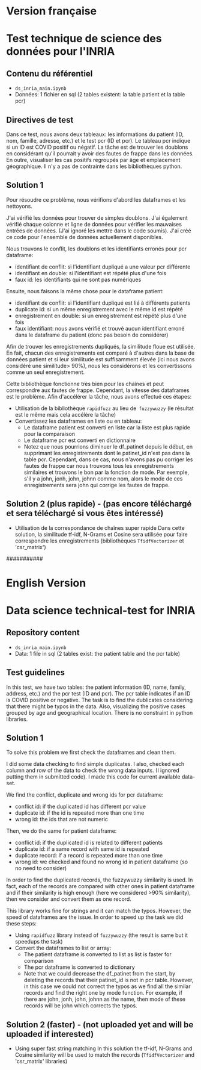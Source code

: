 # Version française

# Test technique de science des données pour l'INRIA

## Contenu du référentiel

* `ds_inria_main.ipynb`
* Données: 1 fichier en sql (2 tables existent: la table patient et la table pcr)


## Directives de test

Dans ce test, nous avons deux tableaux: les informations du patient (ID, nom, famille, adresse, etc.) et le test pcr (ID et pcr). Le tableau pcr indique si un ID est COVID positif ou négatif.
La tâche est de trouver les doublons en considérant qu'il pourrait y avoir des fautes de frappe dans les données. En outre, visualiser les cas positifs regroupés par âge et emplacement géographique.
Il n'y a pas de contrainte dans les bibliothèques python.

## Solution 1
Pour résoudre ce problème, nous vérifions d'abord les dataframes et les nettoyons.

J'ai vérifié les données pour trouver de simples doublons. J'ai également vérifié chaque colonne et ligne de données pour vérifier les mauvaises entrées de données. (J'ai ignoré les mettre dans le code soumis). J'ai créé ce code pour l'ensemble de données actuellement disponibles.

Nous trouvons le conflit, les doublons et les identifiants erronés pour pcr dataframe:
* identifiant de conflit: si l'identifiant dupliqué a une valeur pcr différente
* identifiant en double: si l'identifiant est répété plus d'une fois
* faux id: les identifiants qui ne sont pas numériques

Ensuite, nous faisons la même chose pour le dataframe patient:
* identifiant de conflit: si l'identifiant dupliqué est lié à différents patients
* duplicate id: si un même enregistrement avec le même id est répété
* enregistrement en double: si un enregistrement est répété plus d'une fois
* faux identifiant: nous avons vérifié et trouvé aucun identifiant erroné dans le dataframe du patient (donc pas besoin de considérer)

Afin de trouver les enregistrements dupliqués, la similitude floue est utilisée. En fait, chacun des enregistrements est comparé à d'autres dans la base de données patient et si leur similitude est suffisamment élevée (ici nous avons considéré une similitude> 90%), nous les considérons et les convertissons comme un seul enregistrement.

Cette bibliothèque fonctionne très bien pour les chaînes et peut correspondre aux fautes de frappe. Cependant, la vitesse des dataframes est le problème. Afin d'accélérer la tâche, nous avons effectué ces étapes:
* Utilisation de la bibliothèque `rapidfuzz` au lieu de` fuzzywuzzy` (le résultat est le même mais cela accélère la tâche)
* Convertissez les dataframes en liste ou en tableau:
  * Le dataframe patient est converti en liste car la liste est plus rapide pour la comparaison
  * Le dataframe pcr est converti en dictionnaire
  * Notez que nous pourrions diminuer le df_patinet depuis le début, en supprimant les enregistrements dont le patinet_id n'est pas dans la table pcr. Cependant, dans ce cas, nous n'avons pas pu corriger les fautes de frappe car nous trouvons tous les enregistrements similaires et trouvons le bon par la fonction de mode. Par exemple, s'il y a john, jonh, john, johnn comme nom, alors le mode de ces enregistrements sera john qui corrige les fautes de frappe.

## Solution 2 (plus rapide) - (pas encore téléchargé et sera téléchargé si vous êtes intéressé)
* Utilisation de la correspondance de chaînes super rapide
Dans cette solution, la similitude tf-idf, N-Grams et Cosine sera utilisée pour faire correspondre les enregistrements (bibliothèques `TfidfVectorizer` et 'csr_matrix')

###########

# English Version
# Data science technical-test for INRIA

## Repository content

* `ds_inria_main.ipynb`
* Data: 1 file in sql (2 tables exist: the patient table and the pcr table)


## Test guidelines

In this test, we have two tables: the patient information (ID, name, family, address, etc.) and the pcr test (ID and pcr). The pcr table indicates if an ID is COVID positive or negative.
The task is to find the dublicates considering that there might be typos in the data. Also, visualizing the positive cases grouped by age and geographical location.
There is no constraint in python libraries.

## Solution 1
To solve this problem we first check the dataframes and clean them.

I did some data checking to find simple duplicates. I also, checked each column and row of the data to check the wrong data inputs. (I ignored putting them in submitted code). I made this code for current available data-set.

We find the conflict, duplicate and wrong ids for pcr dataframe:
* conflict id: if the duplicated id has different pcr value 
* duplicate id: if the id is repeated more than one time
* wrong id: the ids that are not numeric

Then, we do the same for patient dataframe:
* conflict id: if the duplicated id is related to different patients
* duplicate id: if a same record with same id is repeated
* duplicate record: if a record is repeated more than one time
* wrong id: we checked and found no wrong id in patient dataframe (so no need to consider)

In order to find the duplicated records, the fuzzywuzzy similarity is used. In fact, each of the records are compared with other ones in patient dataframe and if their similarity is high enough (here we considered >90% similarity), then we consider and convert them as one record.

This library works fine for strings and it can match the typos. However, the speed of dataframes are the issue. In order to speed up the task we did these steps:
* Using `rapidfuzz` library instead of `fuzzywuzzy` (the result is same but it speedups the task)
* Convert the dataframes to list or array:
  * The patient dataframe is converted to list as list is faster for comparison
  * The pcr dataframe is converted to dictionary
  * Note that we could decrease the df_patinet from the start, by deleting the records that their patinet_id is not in pcr table. However, in this case we could not correct the typos as we find all the similar records and find the right one by mode function. For example, if there are john, jonh, john, johnn as the name, then mode of these records will be john which corrects the typos.


## Solution 2 (faster) - (not uploaded yet and will be uploaded if interested)
* Using super fast string matching
In this solution the tf-idf, N-Grams and Cosine similarity will be used to match the records (`TfidfVectorizer` and 'csr_matrix' libraries)
